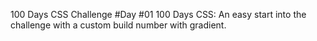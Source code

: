 100 Days CSS Challenge
#Day #01
100 Days CSS: An easy start into the challenge with a custom build number with gradient.
